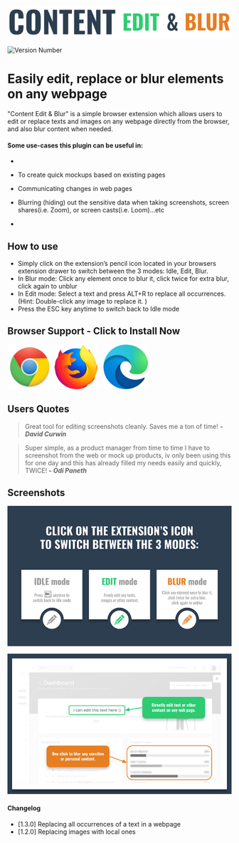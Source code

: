 ![N|Logo](https://raw.githubusercontent.com/HasanAboShally/web-content-edit-and-blur--browser-extension/a288e8f298308019f73ca9b9c922e253cb836bb6/images/ceb-logo.png)

![Version Number](https://dummyimage.com/100x50/fff/cccccc.png&text=v1.3.0)

# Easily edit, replace or blur elements on any webpage

"Content Edit & Blur" is a simple browser extension which allows users to edit or replace texts and images on any webpage directly from the browser, and also blur content when needed.

#### Some use-cases this plugin can be useful in:

-

- To create quick mockups based on existing pages
- Communicating changes in web pages
- Blurring (hiding) out the sensitive data when taking screenshots, screen shares(i.e. Zoom), or screen casts(i.e. Loom)...etc

-

## How to use

- Simply click on the extension’s pencil icon located in your browsers extension drawer to switch between the 3 modes: Idle, Edit, Blur.
- In Blur mode: Click any element once to blur it, click twice for extra blur, click again to unblur
- In Edit mode: Select a text and press ALT+R to replace all occurrences. (Hint: Double-click any image to replace it. )
- Press the ESC key anytime to switch back to Idle mode

## Browser Support - Click to Install Now


[![google chrome logo](https://raw.githubusercontent.com/HasanAboShally/web-content-edit-and-blur--browser-extension/a288e8f298308019f73ca9b9c922e253cb836bb6/images/icons/100x100/chrome.png)](https://chrome.google.com/webstore/detail/content-edit-blur/adgnogkndmhcblbonkhgfbbngeghpboh)
[![mozilla firefox logo](https://raw.githubusercontent.com/HasanAboShally/web-content-edit-and-blur--browser-extension/a288e8f298308019f73ca9b9c922e253cb836bb6/images/icons/100x100/firefox.png)](https://addons.mozilla.org/en-US/firefox/addon/content-edit-blur)&nbsp;&nbsp;
[![microsoft edge logo](https://raw.githubusercontent.com/HasanAboShally/web-content-edit-and-blur--browser-extension/a288e8f298308019f73ca9b9c922e253cb836bb6/images/icons/100x100/edge.png)](https://microsoftedge.microsoft.com/addons/detail/content-edit-blur/chlpcaigaedflhkfgmhkpknlcchkeodl)

## Users Quotes

> Great tool for editing screenshots cleanly. Saves me a ton of time! **- _David Curwin_**

> Super simple, as a product manager from time to time I have to screenshot from the web or mock up products, iv only been using this for one day and this has already filled my needs easily and quickly, TWICE!  **- _Odi Paneth_**

## Screenshots

![screenshot depicting how to select between the 3 modes: Idle, Edit, Blur; via clicking the extension's pencil icon in your browser extension drawer](https://raw.githubusercontent.com/HasanAboShally/web-content-edit-and-blur--browser-extension/a288e8f298308019f73ca9b9c922e253cb836bb6/images/how-to-steps.jpg)

![screenshot of 2 examples. First one is the use of editing behind blurred elements using edit mode. Second one is with an example using blur mode to hide an element](https://raw.githubusercontent.com/HasanAboShally/web-content-edit-and-blur--browser-extension/a288e8f298308019f73ca9b9c922e253cb836bb6/images/example-screenshot.jpg)

#### Changelog

- [1.3.0] Replacing all occurrences of a text in a webpage
- [1.2.0] Replacing images with local ones
